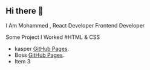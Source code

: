 ## Hi there 👋
 I Am Mohammed , React Developer  Frontend Developer

Some Project I Worked 
#HTML & CSS 
- kasper [GitHub Pages]([https://pages.github.com/](https://boss-moh.github.io/html-css-template-two)).
- Boss [GitHub Pages]([https://pages.github.com/](https://boss-moh.github.io/html-css-template-five)).
- Item 3
<!--
**boss-moh/boss-moh** is a ✨ _special_ ✨ repository because its `README.md` (this file) appears on your GitHub profile.

Here are some ideas to get you started:

- 🔭 I’m currently working on ...
- 🌱 I’m currently learning ...
- 👯 I’m looking to collaborate on ...
- 🤔 I’m looking for help with ...
- 💬 Ask me about ...
- 📫 How to reach me: ...
- 😄 Pronouns: ...
- ⚡ Fun fact: ...
-->
